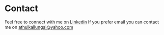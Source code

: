 # Contact

Feel free to connect with me on [Linkedin](https://www.linkedin.com/in/athulkallungal/)
If you prefer email you can contact me on [athulkallungal@yahoo.com](mailto:athulkallungal@yahoo.com)
